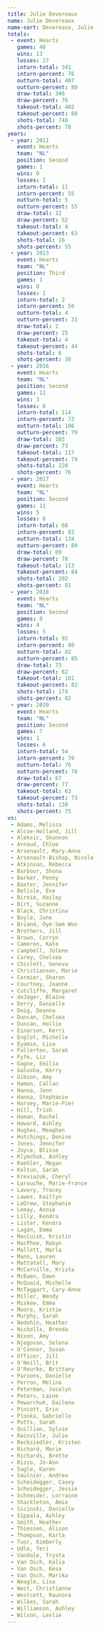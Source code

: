 ```yaml
---
title: Julie Devereaux
name: Julie Devereaux
name-sort: Devereaux, Julie
totals:
 - event: Hearts
   games: 40
   wins: 13
   losses: 27
   inturn-total: 341
   inturn-percent: 76
   outturn-total: 407
   outturn-percent: 80
   draw-total: 346
   draw-percent: 76
   takeout-total: 402
   takeout-percent: 80
   shots-total: 748
   shots-percent: 78
years:
 - year: 2011
   event: Hearts
   team: "NL"
   position: Second
   games: 1
   wins: 0
   losses: 1
   inturn-total: 11
   inturn-percent: 55
   outturn-total: 5
   outturn-percent: 55
   draw-total: 12
   draw-percent: 52
   takeout-total: 4
   takeout-percent: 63
   shots-total: 16
   shots-percent: 55
 - year: 2013
   event: Hearts
   team: "NL"
   position: Third
   games: 1
   wins: 0
   losses: 1
   inturn-total: 2
   inturn-percent: 50
   outturn-total: 4
   outturn-percent: 31
   draw-total: 2
   draw-percent: 25
   takeout-total: 4
   takeout-percent: 44
   shots-total: 6
   shots-percent: 38
 - year: 2016
   event: Hearts
   team: "NL"
   position: Second
   games: 11
   wins: 3
   losses: 8
   inturn-total: 114
   inturn-percent: 73
   outturn-total: 106
   outturn-percent: 79
   draw-total: 103
   draw-percent: 73
   takeout-total: 117
   takeout-percent: 79
   shots-total: 220
   shots-percent: 76
 - year: 2017
   event: Hearts
   team: "NL"
   position: Second
   games: 11
   wins: 5
   losses: 6
   inturn-total: 68
   inturn-percent: 82
   outturn-total: 134
   outturn-percent: 80
   draw-total: 89
   draw-percent: 78
   takeout-total: 113
   takeout-percent: 84
   shots-total: 202
   shots-percent: 81
 - year: 2018
   event: Hearts
   team: "NL"
   position: Second
   games: 9
   wins: 4
   losses: 5
   inturn-total: 92
   inturn-percent: 80
   outturn-total: 82
   outturn-percent: 85
   draw-total: 73
   draw-percent: 82
   takeout-total: 101
   takeout-percent: 82
   shots-total: 174
   shots-percent: 82
 - year: 2020
   event: Hearts
   team: "NL"
   position: Second
   games: 7
   wins: 1
   losses: 6
   inturn-total: 54
   inturn-percent: 70
   outturn-total: 76
   outturn-percent: 78
   draw-total: 67
   draw-percent: 77
   takeout-total: 63
   takeout-percent: 73
   shots-total: 130
   shots-percent: 75
vs:
 - Adams, Melissa
 - Alcoe-Holland, Jill
 - Aleksic, Shannon
 - Arnaud, Chloe
 - Arsenault, Mary-Anne
 - Arsenault-Bishop, Nicole
 - Atkinson, Rebecca
 - Barbour, Shona
 - Barker, Penny
 - Baxter, Jennifer
 - Belisle, Eve
 - Birnie, Hailey
 - Birt, Suzanne
 - Black, Christina
 - Boyle, Jane
 - Briand, Oye-Sem Won
 - Brothers, Jill
 - Brown, Corryn
 - Cameron, Kate
 - Campbell, Jolene
 - Carey, Chelsea
 - Chislett, Geneva
 - Christianson, Marie
 - Cormier, Sharon
 - Courtney, Joanne
 - Cutcliffe, Margaret
 - deJager, Blaine
 - Derry, Danielle
 - Doig, Deanna
 - Duncan, Chelsea
 - Duncan, Hollie
 - Einarson, Kerri
 - Englot, Michelle
 - Eyamie, Lisa
 - Fullerton, Sarah
 - Fyfe, Liz
 - Gagne, Emilia
 - Galusha, Kerry
 - Gibson, Amy
 - Hamon, Callan
 - Hanna, Jenn
 - Hanna, Stephanie
 - Harvey, Marie-Pier
 - Hill, Trish
 - Homan, Rachel
 - Howard, Ashley
 - Hughes, Meaghan
 - Hutchings, Denise
 - Jones, Jennifer
 - Joyce, Blisse
 - Klymchuk, Ashley
 - Koehler, Megan
 - Koltun, Sarah
 - Kreviazuk, Cheryl
 - Larouche, Marie-France
 - Lavery, Tracey
 - Lawes, Kaitlyn
 - LeDrew, Stephanie
 - Lemay, Annie
 - Lilly, Kendra
 - Lister, Kendra
 - Logan, Emma
 - MacCuish, Kristin
 - MacPhee, Robyn
 - Mallett, Marla
 - Mann, Lauren
 - Mattatall, Mary
 - McCarville, Krista
 - McEwen, Dawn
 - McQuaid, Michelle
 - McTaggart, Cary-Anne
 - Miller, Wendy
 - Miskew, Emma
 - Moore, Kristie
 - Murphy, Sarah
 - Nedohin, Heather
 - Nicholls, Brenda
 - Nixon, Amy
 - Njegovan, Selena
 - O'Connor, Susan
 - Officer, Jill
 - O'Neill, Brit
 - O'Rourke, Brittany
 - Parsons, Danielle
 - Perron, Melina
 - Peterman, Jocelyn
 - Peters, Laine
 - Pewarchuk, Dailene
 - Pincott, Erin
 - Plonka, Gabrielle
 - Potts, Sarah
 - Quillian, Sylvie
 - Rainville, Julie
 - Recksiedler, Kristen
 - Richard, Marie
 - Richards, Brette
 - Rizzo, Jo-Ann
 - Sagle, Karen
 - Saulnier, Andrea
 - Scheidegger, Casey
 - Scheidegger, Jessie
 - Schneider, Lorraine
 - Shackleton, Amie
 - Sicinski, Danielle
 - Sippala, Ashley
 - Smith, Heather
 - Thiessen, Alison
 - Thompson, Karla
 - Tuor, Kimberly
 - Udle, Teri
 - Vandale, Trysta
 - Van Osch, Kalia
 - Van Osch, Kesa
 - Van Osch, Marika
 - Weagle, Lisa
 - West, Christianne
 - Westcott, Raunora
 - Wilkes, Sarah
 - Williamson, Ashley
 - Wilson, Leslie
---
```

